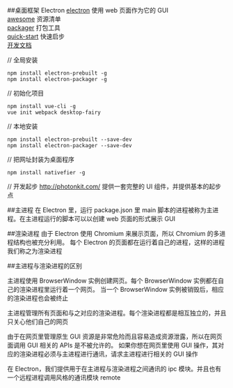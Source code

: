 ##桌面框架 Electron
[electron](https://github.com/atom/electron) 使用 web 页面作为它的 GUI   
[awesome](https://github.com/sindresorhus/awesome-electron) 资源清单  
[packager](https://github.com/electron-userland/electron-packager) 打包工具    
[quick-start](https://github.com/atom/electron-quick-start) 快速启步   
[开发文档](https://github.com/electron/electron/tree/master/docs-translations/zh-CN)


// 全局安装
```
npm install electron-prebuilt -g
npm install electron-packager -g
```

// 初始化项目
```
npm install vue-cli -g
vue init webpack desktop-fairy
```

// 本地安装
```
npm install electron-prebuilt --save-dev
npm install electron-packager --save-dev
```

// 把网址封装为桌面程序
```
npm install nativefier -g
```

// 开发起步
http://photonkit.com/ 提供一套完整的 UI 组件，并提供基本的起步点




##主进程
在 Electron 里，运行 package.json 里 main 脚本的进程被称为主进程。在主进程运行的脚本可以以创建 web 页面的形式展示 GUI

##渲染进程
由于 Electron 使用 Chromium 来展示页面，所以 Chromium 的多进程结构也被充分利用。
每个 Electron 的页面都在运行着自己的进程，这样的进程我们称之为渲染进程

##主进程与渲染进程的区别

主进程使用 BrowserWindow 实例创建网页。每个 BrowserWindow 实例都在自己的渲染进程里运行着一个网页。
当一个 BrowserWindow 实例被销毁后，相应的渲染进程也会被终止

主进程管理所有页面和与之对应的渲染进程。每个渲染进程都是相互独立的，并且只关心他们自己的网页

由于在网页里管理原生 GUI 资源是非常危险而且容易造成资源泄露，所以在网页面调用 GUI 相关的 APIs 是不被允许的。
如果你想在网页里使用 GUI 操作，其对应的渲染进程必须与主进程进行通讯，请求主进程进行相关的 GUI 操作

在 Electron，我们提供用于在主进程与渲染进程之间通讯的 ipc 模块。并且也有一个远程进程调用风格的通讯模块 remote



